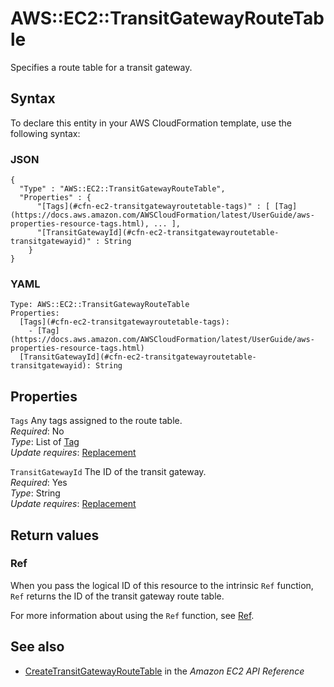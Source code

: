 # AWS::EC2::TransitGatewayRouteTable<a name="aws-resource-ec2-transitgatewayroutetable"></a>

Specifies a route table for a transit gateway\.

## Syntax<a name="aws-resource-ec2-transitgatewayroutetable-syntax"></a>

To declare this entity in your AWS CloudFormation template, use the following syntax:

### JSON<a name="aws-resource-ec2-transitgatewayroutetable-syntax.json"></a>

```
{
  "Type" : "AWS::EC2::TransitGatewayRouteTable",
  "Properties" : {
      "[Tags](#cfn-ec2-transitgatewayroutetable-tags)" : [ [Tag](https://docs.aws.amazon.com/AWSCloudFormation/latest/UserGuide/aws-properties-resource-tags.html), ... ],
      "[TransitGatewayId](#cfn-ec2-transitgatewayroutetable-transitgatewayid)" : String
    }
}
```

### YAML<a name="aws-resource-ec2-transitgatewayroutetable-syntax.yaml"></a>

```
Type: AWS::EC2::TransitGatewayRouteTable
Properties: 
  [Tags](#cfn-ec2-transitgatewayroutetable-tags): 
    - [Tag](https://docs.aws.amazon.com/AWSCloudFormation/latest/UserGuide/aws-properties-resource-tags.html)
  [TransitGatewayId](#cfn-ec2-transitgatewayroutetable-transitgatewayid): String
```

## Properties<a name="aws-resource-ec2-transitgatewayroutetable-properties"></a>

`Tags`  <a name="cfn-ec2-transitgatewayroutetable-tags"></a>
Any tags assigned to the route table\.  
*Required*: No  
*Type*: List of [Tag](https://docs.aws.amazon.com/AWSCloudFormation/latest/UserGuide/aws-properties-resource-tags.html)  
*Update requires*: [Replacement](https://docs.aws.amazon.com/AWSCloudFormation/latest/UserGuide/using-cfn-updating-stacks-update-behaviors.html#update-replacement)

`TransitGatewayId`  <a name="cfn-ec2-transitgatewayroutetable-transitgatewayid"></a>
The ID of the transit gateway\.  
*Required*: Yes  
*Type*: String  
*Update requires*: [Replacement](https://docs.aws.amazon.com/AWSCloudFormation/latest/UserGuide/using-cfn-updating-stacks-update-behaviors.html#update-replacement)

## Return values<a name="aws-resource-ec2-transitgatewayroutetable-return-values"></a>

### Ref<a name="aws-resource-ec2-transitgatewayroutetable-return-values-ref"></a>

When you pass the logical ID of this resource to the intrinsic `Ref` function, `Ref` returns the ID of the transit gateway route table\.

For more information about using the `Ref` function, see [Ref](https://docs.aws.amazon.com/AWSCloudFormation/latest/UserGuide/intrinsic-function-reference-ref.html)\.

## See also<a name="aws-resource-ec2-transitgatewayroutetable--seealso"></a>
+  [CreateTransitGatewayRouteTable](https://docs.aws.amazon.com/AWSEC2/latest/APIReference/API_CreateTransitGatewayRouteTable.html) in the *Amazon EC2 API Reference*